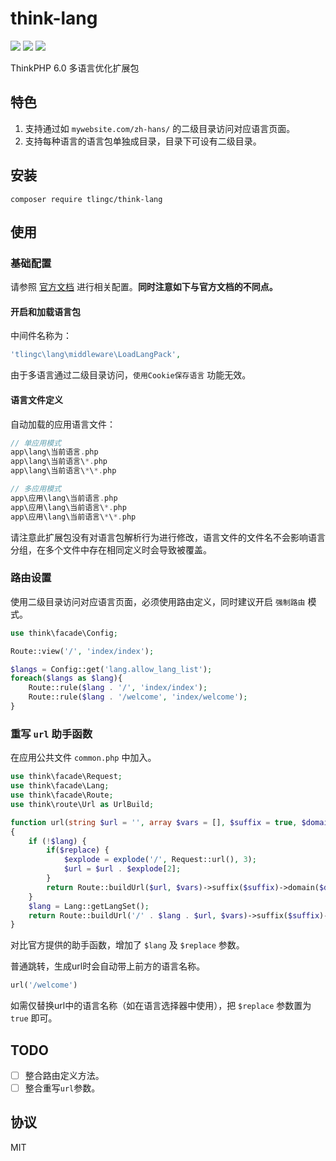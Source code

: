 # think-lang
[![](https://img.shields.io/packagist/v/tlingc/think-lang.svg)](https://packagist.org/packages/tlingc/think-lang)
[![](https://img.shields.io/packagist/dt/tlingc/think-lang.svg)](https://packagist.org/packages/tlingc/think-lang)
[![](https://img.shields.io/badge/license-MIT-green.svg)](LICENSE.md)

ThinkPHP 6.0 多语言优化扩展包

## 特色
1. 支持通过如 `mywebsite.com/zh-hans/` 的二级目录访问对应语言页面。
2. 支持每种语言的语言包单独成目录，目录下可设有二级目录。

## 安装
```
composer require tlingc/think-lang
```

## 使用

### 基础配置
请参照 [官方文档](https://www.kancloud.cn/manual/thinkphp6_0/1037637) 进行相关配置。**同时注意如下与官方文档的不同点。**

#### 开启和加载语言包
中间件名称为：
```php
'tlingc\lang\middleware\LoadLangPack',
```
由于多语言通过二级目录访问，`使用Cookie保存语言` 功能无效。

#### 语言文件定义
自动加载的应用语言文件：

```php
// 单应用模式
app\lang\当前语言.php
app\lang\当前语言\*.php
app\lang\当前语言\*\*.php

// 多应用模式
app\应用\lang\当前语言.php
app\应用\lang\当前语言\*.php
app\应用\lang\当前语言\*\*.php
```

请注意此扩展包没有对语言包解析行为进行修改，语言文件的文件名不会影响语言分组，在多个文件中存在相同定义时会导致被覆盖。

### 路由设置
使用二级目录访问对应语言页面，必须使用路由定义，同时建议开启 `强制路由` 模式。
```php
use think\facade\Config;

Route::view('/', 'index/index');

$langs = Config::get('lang.allow_lang_list');
foreach($langs as $lang){
	Route::rule($lang . '/', 'index/index');
	Route::rule($lang . '/welcome', 'index/welcome');
}
```

### 重写 `url` 助手函数
在应用公共文件 `common.php` 中加入。
```php
use think\facade\Request;
use think\facade\Lang;
use think\facade\Route;
use think\route\Url as UrlBuild;

function url(string $url = '', array $vars = [], $suffix = true, $domain = false, $lang = true, $replace = false): UrlBuild
{
	if (!$lang) {
		if($replace) {
			$explode = explode('/', Request::url(), 3);
			$url = $url . $explode[2];
		}
		return Route::buildUrl($url, $vars)->suffix($suffix)->domain($domain);
	}
	$lang = Lang::getLangSet();
	return Route::buildUrl('/' . $lang . $url, $vars)->suffix($suffix)->domain($domain);
}
```
对比官方提供的助手函数，增加了 `$lang` 及 `$replace` 参数。

普通跳转，生成url时会自动带上前方的语言名称。
```php
url('/welcome')
```

如需仅替换url中的语言名称（如在语言选择器中使用），把 `$replace` 参数置为 `true` 即可。

## TODO
- [ ] 整合路由定义方法。
- [ ] 整合重写`url`参数。

## 协议
MIT
